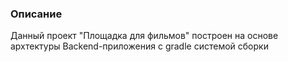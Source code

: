 ### Описание
Данный проект "Площадка для фильмов" построен на основе архтектуры Backend-приложения с gradle системой сборки